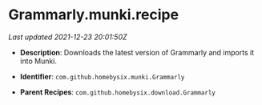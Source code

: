 # Grammarly.munki.recipe

_Last updated 2021-12-23 20:01:50Z_

- **Description**: Downloads the latest version of Grammarly and imports it into Munki.

- **Identifier**: `com.github.homebysix.munki.Grammarly`

- **Parent Recipes**: `com.github.homebysix.download.Grammarly`
